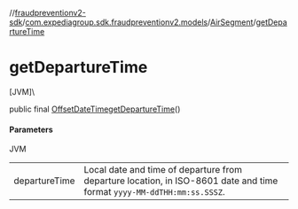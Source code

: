 //[fraudpreventionv2-sdk](../../../index.md)/[com.expediagroup.sdk.fraudpreventionv2.models](../index.md)/[AirSegment](index.md)/[getDepartureTime](get-departure-time.md)

# getDepartureTime

[JVM]\

public final [OffsetDateTime](https://docs.oracle.com/javase/8/docs/api/java/time/OffsetDateTime.html)[getDepartureTime](get-departure-time.md)()

#### Parameters

JVM

| | |
|---|---|
| departureTime | Local date and time of departure from departure location, in ISO-8601 date and time format `yyyy-MM-ddTHH:mm:ss.SSSZ`. |
